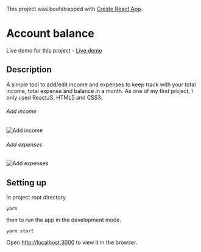 This project was bootstrapped with [Create React App](https://github.com/facebook/create-react-app).

# Account balance
Live demo for this project - [Live demo](https://kiet-nguyen.github.io/account-balance-react/)

## Description
A simple tool to add/edit income and expenses to keep track with your total income, total expense and balance in a month.
As one of my first project, I only used ReactJS, HTML5 and CSS3.

###### Add income
![Add income](https://media.giphy.com/media/5vUN1gG54FjQWfNMrq/giphy.gif)

###### Add expenses
![Add expenses](https://media.giphy.com/media/kFMS6u5xmU2DeiLqRK/giphy.gif)

## Setting up
In project root directory

```yarn ```

then to run the app in the development mode.

```yarn start ```

Open [http://localhost:3000](http://localhost:3000) to view it in the browser.